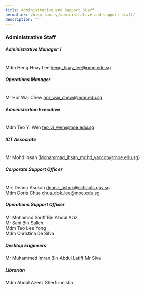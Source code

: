 ```yaml
---
title: Administrative and Support Staff
permalink: /olqp-family/administrative-and-support-staff/
description: ""
---
```

### Administrative Staff

##### Administrative Manager 1
<br> Mdm Heng Huay Lee&nbsp;[heng_huay_lee@moe.edu.sg](mailto:heng_huay_lee@moe.edu.sg)

##### Operations Manager
<br> Mr Hor Wai Chew [hor_wai_chew@moe.edu.sg](mailto:hor_wai_chew@moe.edu.sg)

##### Administration&nbsp;Executive
<br> Mdm Teo Yi Wen [teo_yi_wen@moe.edu.sg](mailto:teo_yi_wen@moe.edu.sg)

  

##### ICT Associate
<br>Mr Mohd Ihsan ([Mohammad_ihsan_mohd_yaccob@moe.edu.sg](mailto:Mohammad_ihsan_mohd_yaccob@moe.edu.sg))

##### Corporate Support Officer
<br> Mrs Deana Asokan [deana_ashok@schools.gov.sg](mailto:deana_ashok@schools.gov.sg) <br>
Mdm Doris Chua [chua_dok_lee@moe.edu.sg](mailto:chua_dok_lee@moe.edu.sg)

  

##### Operations Support Officer

Mr Mohamad Sariff Bin Abdul Aziz<br> 
Mr Sani Bin Salleh<br> 
Mdm Teo Lee Yong<br> 
Mdm Christina De Silva

  

##### Desktop Engineers

Mr Muhammed Imran Bin Abdul Latiff
Mr Siva

  

##### Librarian

Mdm Abdul Azeez Sherfunnisha